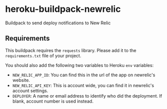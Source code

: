 # heroku-buildpack-newrelic
Buildpack to send deploy notifications to New Relic

## Requirements

This buildpack requires the `requests` library. Please add it to the `requirements.txt` file of your project.

You should also add the following two variables to Heroku `env` variables:

- `NEW_RELIC_APP_ID`: You can find this in the url of the app on newrelic's website.
- `NEW_RELIC_API_KEY`: This is account wide, you can find it in newrelic's account settings.
- `DEPLOYER`: A name or email address to identify who did the deployment.  If blank, account number is used instead.

